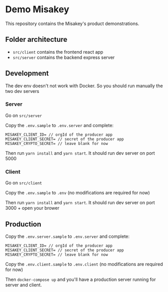 # Demo Misakey

This repository contains the Misakey's product demonstrations.

## Folder architecture

* `src/client` contains the frontend react app
* `src/server` contains the backend express server

## Development

The dev env doesn't not work with Docker. So you should run manually the two dev servers

### Server

Go on `src/server`

Copy the `.env.sample` to `.env.server` and complete:
```
MISAKEY_CLIENT_ID= // orgId of the producer app
MISAKEY_CLIENT_SECRET= // secret of the producer app
MISAKEY_CRYPTO_SECRET= // leave blank for now
```

Then run `yarn install` and `yarn start`. It should run dev server on port 5000


### Client

Go on `src/client`

Copy the `.env.sample` to `.env` (no modifications are required for now)

Then run `yarn install` and `yarn start`. It should run dev server on port 3000 + open your brower

## Production

Copy the `.env.server.sample` to `.env.server` and complete:
```
MISAKEY_CLIENT_ID= // orgId of the producer app
MISAKEY_CLIENT_SECRET= // secret of the producer app
MISAKEY_CRYPTO_SECRET= // leave blank for now
```

Copy the `.env.client.sample` to `.env.client` (no modifications are required for now)

Then `docker-compose up` and you'll have a production server running for server and client.

